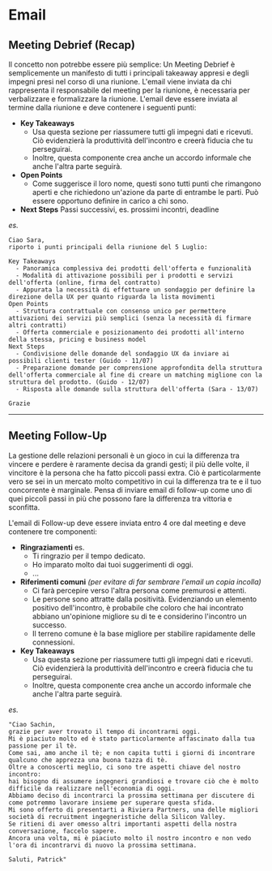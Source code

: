 # Email

## Meeting Debrief (Recap)
Il concetto non potrebbe essere più semplice: Un Meeting Debrief è semplicemente un manifesto di tutti i principali takeaway appresi e degli impegni presi nel corso di una riunione.
L'email viene inviata da chi rappresenta il responsabile del meeting per la riunione, è necessaria per verbalizzare e formalizzare la riunione.
L'email deve essere inviata al termine dalla riunione e deve contenere i seguenti punti:

- **Key Takeaways**
  - Usa questa sezione per riassumere tutti gli impegni dati e ricevuti. Ciò evidenzierà la produttività dell'incontro e creerà fiducia che tu perseguirai.
  - Inoltre, questa componente crea anche un accordo informale che anche l'altra parte seguirà.
- **Open Points**
  - Come suggerisce il loro nome, questi sono tutti punti che rimangono aperti e che richiedono un'azione da parte di entrambe le parti. Può essere opportuno definire in carico a chi sono.
- **Next Steps**
  Passi successivi, es. prossimi incontri, deadline

_es._
```
Ciao Sara,
riporto i punti principali della riunione del 5 Luglio:

Key Takeaways
  - Panoramica complessiva dei prodotti dell'offerta e funzionalità
  - Modalità di attivazione possibili per i prodotti e servizi dell'offerta (online, firma del contratto)
  - Appurata la necessità di effettuare un sondaggio per definire la direzione della UX per quanto riguarda la lista movimenti
Open Points
  - Struttura contrattuale con consenso unico per permettere attivazioni dei servizi più semplici (senza la necessità di firmare altri contratti)
  - Offerta commerciale e posizionamento dei prodotti all'interno della stessa, pricing e business model
Next Steps
  - Condivisione delle domande del sondaggio UX da inviare ai possibili clienti tester (Guido - 11/07)
  - Preparazione domande per comprensione approfondita della struttura dell'offerta commerciale al fine di creare un matching miglione con la struttura del prodotto. (Guido - 12/07)
  - Risposta alle domande sulla struttura dell'offerta (Sara - 13/07)

Grazie
```
***

## Meeting Follow-Up
La gestione delle relazioni personali è un gioco in cui la differenza tra vincere e perdere è raramente decisa da grandi gesti; il più delle volte, il vincitore è la persona che ha fatto piccoli passi extra.
Ciò è particolarmente vero se sei in un mercato molto competitivo in cui la differenza tra te e il tuo concorrente è marginale. Pensa di inviare email di follow-up come uno di quei piccoli passi in più che possono fare la differenza tra vittoria e sconfitta.

L'email di Follow-up deve essere inviata entro 4 ore dal meeting e deve contenere tre componenti:
- **Ringraziamenti**
    es.
    - Ti ringrazio per il tempo dedicato.
    - Ho imparato molto dai tuoi suggerimenti di oggi.
    - ...
- **Riferimenti comuni** _(per evitare di far sembrare l'email un copia incolla)_
    - Ci farà percepire verso l'altra persona come premurosi e attenti.
    - Le persone sono attratte dalla positività. Evidenziando un elemento positivo dell'incontro, è probabile che coloro che hai incontrato abbiano un'opinione migliore su di te e considerino l'incontro un successo.
    - Il terreno comune è la base migliore per stabilire rapidamente delle connessioni.
- **Key Takeaways**
    - Usa questa sezione per riassumere tutti gli impegni dati e ricevuti. Ciò evidenzierà la produttività dell'incontro e creerà fiducia che tu perseguirai.
    - Inoltre, questa componente crea anche un accordo informale che anche l'altra parte seguirà.

_es._
```
"Ciao Sachin,
grazie per aver trovato il tempo di incontrarmi oggi.
Mi è piaciuto molto ed è stato particolarmente affascinato dalla tua passione per il tè.
Come sai, amo anche il tè; e non capita tutti i giorni di incontrare qualcuno che apprezza una buona tazza di tè.
Oltre a conoscerti meglio, ci sono tre aspetti chiave del nostro incontro:
hai bisogno di assumere ingegneri grandiosi e trovare ciò che è molto difficile da realizzare nell'economia di oggi.
Abbiamo deciso di incontrarci la prossima settimana per discutere di come potremmo lavorare insieme per superare questa sfida.
Mi sono offerto di presentarti a Riviera Partners, una delle migliori società di recruitment ingegneristiche della Silicon Valley.
Se ritieni di aver omesso altri importanti aspetti della nostra conversazione, faccelo sapere.
Ancora una volta, mi è piaciuto molto il nostro incontro e non vedo l'ora di incontrarvi di nuovo la prossima settimana.

Saluti, Patrick"
```
